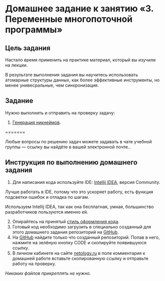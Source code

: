 # Домашнее задание к занятию «3. Переменные многопоточной программы»

## Цель задания

Настало время применить на практике материал, который вы изучили на лекции. 

В результате выполнения задания вы научитесь использовать атомарные структуры данных, как более эффективные инструменты, но менее унивесральные, чем синхронизация.

## Задание

Нужно выполнить и отправить на проверку задачу:

1. [Генерация никнеймов](https://github.com/netology-code/jd-homeworks/blob/video/volatile/task1/README.md).

=======

Любые вопросы по решению задач можете задавать в чате учебной группы — ссылку вы найдёте в вашей электронной почте..

## Инструкция по выполнению домашнего задания

1. Для написания кода используйте IDE: [Intellij IDEA](https://www.jetbrains.com/idea/download/), версия Community.

 Лучше работать в IDE, потому что это ускоряет работу, есть функция подсветки ошибок и отладка по шагам.
 
 Используем Intellij IDEA, так как она бесплатная, умная, большинство разработчиков пользуются именно ей.

2. Опирайтесь на принятый [стиль оформления кода](https://github.com/netology-code/codestyle/blob/master/java/README.md).
3. Готовый код необходимо загрузить в специально созданный для этого домашнего задания репозиторий на [GitHub](https://github.com/).
4. На [GitHub](https://github.com/) найдите только что созданный репозиторий. Попав в него, нажмите на зелёную кнопку CODE и скопируйте появившуюся ссылку.
5. В личном кабинете на сайте [netology.ru](https://netology.ru/) в поле комментария к домашней работе вставьте скопированную ссылку и отправьте работу на проверку.

*Никаких файлов прикреплять не нужно.*
